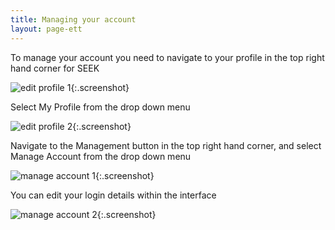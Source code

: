 ```yaml
---
title: Managing your account
layout: page-ett
---
```



To manage your account you need to navigate to your profile in the top right hand corner for SEEK

![edit profile 1](/images/user-guide/edit_profile_1.png){:.screenshot}

Select My Profile from the drop down menu

![edit profile 2](/images/user-guide/edit_profile_2.png){:.screenshot}

Navigate to the Management button in the top right hand corner, and select Manage Account from the drop down menu

![manage account 1](/images/user-guide/manage_account_1.png){:.screenshot}

You can edit your login details within the interface

![manage account 2](/images/user-guide/manage_account_2.png){:.screenshot}